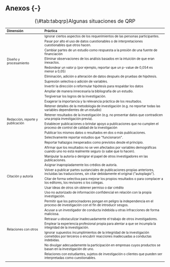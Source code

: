 ## Anexos {-}

<table class="table table-striped table-bordered" style="font-size: 10px; margin-left: auto; margin-right: auto;">
<caption style="font-size: initial !important;">(\#tab:tabqrp)Algunas situaciones de QRP</caption>
 <thead>
  <tr>
   <th style="text-align:left;"> Dimensión </th>
   <th style="text-align:left;"> Práctica </th>
  </tr>
 </thead>
<tbody>
  <tr>
   <td style="text-align:left;width: 5 cm; vertical-align: middle !important;" rowspan="8"> Diseño y procesamiento </td>
   <td style="text-align:left;width: 5 cm; "> Ignorar ciertos aspectos de los requerimientos de las personas participantes. </td>
  </tr>
  <tr>
   
   <td style="text-align:left;width: 5 cm; "> Pasar por alto el uso de datos cuestionables o de interpretaciones cuestionables que otros hacen. </td>
  </tr>
  <tr>
   
   <td style="text-align:left;width: 5 cm; "> Cambiar partes de un estudio como respuesta a la presión de una fuente de financiación </td>
  </tr>
  <tr>
   
   <td style="text-align:left;width: 5 cm; "> Eliminar observaciones de los análisis basados en la intuición de que eran inexactos. </td>
  </tr>
  <tr>
   
   <td style="text-align:left;width: 5 cm; "> Redondear un valor p (por ejemplo, reportar que un p-value de 0,054 es menor a 0,05) </td>
  </tr>
  <tr>
   
   <td style="text-align:left;width: 5 cm; "> Eliminación, adición o alteración de datos después de pruebas de hipótesis. </td>
  </tr>
  <tr>
   
   <td style="text-align:left;width: 5 cm; "> Supresión selectiva o adición de variables. </td>
  </tr>
  <tr>
   
   <td style="text-align:left;width: 5 cm; "> Invertir la dirección o reformular hipótesis para respaldar los datos </td>
  </tr>
  <tr>
   <td style="text-align:left;width: 5 cm; vertical-align: middle !important;" rowspan="10"> Redacción, reporte y publicación </td>
   <td style="text-align:left;width: 5 cm; "> Ampliar de manera innecesaria la bibliografía de un estudio. </td>
  </tr>
  <tr>
   
   <td style="text-align:left;width: 5 cm; "> Tergiversar los logros de la investigación. </td>
  </tr>
  <tr>
   
   <td style="text-align:left;width: 5 cm; "> Exagerar la importancia y la relevancia práctica de los resultados. </td>
  </tr>
  <tr>
   
   <td style="text-align:left;width: 5 cm; "> Retener detalles de la metodología de investigación (e.g. no reportar todas las variables dependientes de un estudio) </td>
  </tr>
  <tr>
   
   <td style="text-align:left;width: 5 cm; "> Retener resultados de la investigación (e.g. no presentar datos que contradicen una propia investigación previa). </td>
  </tr>
  <tr>
   
   <td style="text-align:left;width: 5 cm; "> Establecer publicaciones o brindar apoyo a publicaciones que no cumplen el proceso de control de calidad de la investigación </td>
  </tr>
  <tr>
   
   <td style="text-align:left;width: 5 cm; "> Publicar los mismos datos o resultados en dos o más publicaciones. </td>
  </tr>
  <tr>
   
   <td style="text-align:left;width: 5 cm; "> Selectivamente reportar estudios que "funcionaron". </td>
  </tr>
  <tr>
   
   <td style="text-align:left;width: 5 cm; "> Reportar hallazgos inesperados como previstos desde el principio. </td>
  </tr>
  <tr>
   
   <td style="text-align:left;width: 5 cm; "> Afirmar que los resultados no se ven afectados por variables demográficas cuando uno no está realmente seguro (o sabe que lo hacen). </td>
  </tr>
  <tr>
   <td style="text-align:left;width: 5 cm; vertical-align: middle !important;" rowspan="6"> Citación y autoría </td>
   <td style="text-align:left;width: 5 cm; "> Manipular la autoría o denigrar el papel de otros investigadores en las publicaciones. </td>
  </tr>
  <tr>
   
   <td style="text-align:left;width: 5 cm; "> Asignar inapropiadamente los crédios de autoría. </td>
  </tr>
  <tr>
   
   <td style="text-align:left;width: 5 cm; "> Volver a publicar partes sustanciales de publicaciones propias anteriores, incluidas las traducciones, sin citar debidamente el original ("autoplagio"). </td>
  </tr>
  <tr>
   
   <td style="text-align:left;width: 5 cm; "> Citar de forma selectiva para mejorar los propios resultados o para complacer a los editores, los revisores o los colegas. </td>
  </tr>
  <tr>
   
   <td style="text-align:left;width: 5 cm; "> Usar ideas de otros sin obtener permiso o dar crédito </td>
  </tr>
  <tr>
   
   <td style="text-align:left;width: 5 cm; "> Uso no autorizado de información confidencial en relación con la propia investigación. </td>
  </tr>
  <tr>
   <td style="text-align:left;width: 5 cm; vertical-align: middle !important;" rowspan="7"> Relaciones con otros </td>
   <td style="text-align:left;width: 5 cm; "> Permitir que los patrocinadores pongan en peligro la independencia en el proceso de investigación con el fin de introducir sesgos. </td>
  </tr>
  <tr>
   
   <td style="text-align:left;width: 5 cm; "> Acusar a un investigador de conducta indebida u otras infracciones de forma maliciosa. </td>
  </tr>
  <tr>
   
   <td style="text-align:left;width: 5 cm; "> Retrasar u obstaculizar inadecuadamente el trabajo de otros investigadores. </td>
  </tr>
  <tr>
   
   <td style="text-align:left;width: 5 cm; "> Emplear la experiencia profesional propia para alentar a que se incumpla la integridad de la investigación. </td>
  </tr>
  <tr>
   
   <td style="text-align:left;width: 5 cm; "> Ignorar supuestos incumplimientos de la integridad de la investigación cometidos por terceros o encubrir reacciones inadecuadas a conductas indebidas. </td>
  </tr>
  <tr>
   
   <td style="text-align:left;width: 5 cm; "> No divulgar adecuadamente la participación en empresas cuyos productos se basan en la investigación de uno. </td>
  </tr>
  <tr>
   
   <td style="text-align:left;width: 5 cm; "> Relaciones con estudiantes, sujetos de investigación o clientes que pueden ser interpretadas como cuestionables. </td>
  </tr>
  <tr>
   <td style="text-align:left;width: 5 cm; ">  </td>
   <td style="text-align:left;width: 5 cm; ">  </td>
  </tr>
</tbody>
</table>
